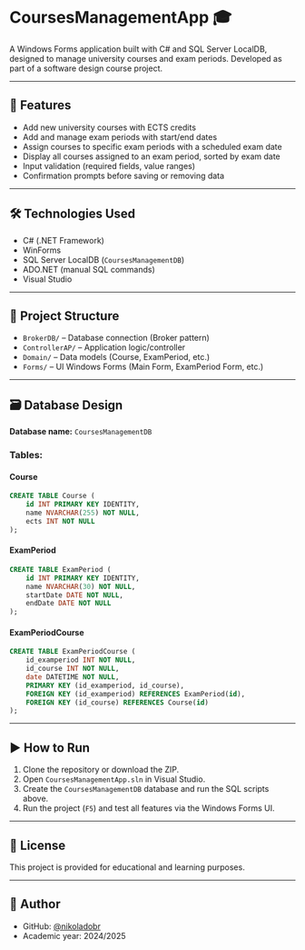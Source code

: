 # CoursesManagementApp 🎓

A Windows Forms application built with C# and SQL Server LocalDB, designed to manage university courses and exam periods. Developed as part of a software design course project.

---

## 🚀 Features

- Add new university courses with ECTS credits  
- Add and manage exam periods with start/end dates  
- Assign courses to specific exam periods with a scheduled exam date  
- Display all courses assigned to an exam period, sorted by exam date  
- Input validation (required fields, value ranges)  
- Confirmation prompts before saving or removing data  

---

## 🛠️ Technologies Used

- C# (.NET Framework)  
- WinForms  
- SQL Server LocalDB (`CoursesManagementDB`)  
- ADO.NET (manual SQL commands)  
- Visual Studio  

---

## 📁 Project Structure

- `BrokerDB/` – Database connection (Broker pattern)  
- `ControllerAP/` – Application logic/controller  
- `Domain/` – Data models (Course, ExamPeriod, etc.)  
- `Forms/` – UI Windows Forms (Main Form, ExamPeriod Form, etc.)  

---

## 🗃️ Database Design

**Database name:** `CoursesManagementDB`

### Tables:

#### Course
```sql
CREATE TABLE Course (
    id INT PRIMARY KEY IDENTITY,
    name NVARCHAR(255) NOT NULL,
    ects INT NOT NULL
);
```

#### ExamPeriod
```sql
CREATE TABLE ExamPeriod (
    id INT PRIMARY KEY IDENTITY,
    name NVARCHAR(30) NOT NULL,
    startDate DATE NOT NULL,
    endDate DATE NOT NULL
);
```

#### ExamPeriodCourse
```sql
CREATE TABLE ExamPeriodCourse (
    id_examperiod INT NOT NULL,
    id_course INT NOT NULL,
    date DATETIME NOT NULL,
    PRIMARY KEY (id_examperiod, id_course),
    FOREIGN KEY (id_examperiod) REFERENCES ExamPeriod(id),
    FOREIGN KEY (id_course) REFERENCES Course(id)
);
```

---

## ▶️ How to Run

1. Clone the repository or download the ZIP.  
2. Open `CoursesManagementApp.sln` in Visual Studio.  
3. Create the `CoursesManagementDB` database and run the SQL scripts above.  
4. Run the project (`F5`) and test all features via the Windows Forms UI.  

---

## 📄 License

This project is provided for educational and learning purposes.

---

## 👤 Author

- GitHub: [@nikoladobr](https://github.com/nikoladobr)  
- Academic year: 2024/2025
